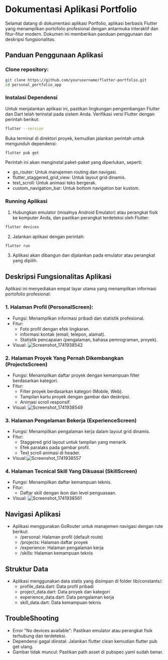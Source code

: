 # Dokumentasi Aplikasi Portfolio

Selamat datang di dokumentasi aplikasi Portfolio, aplikasi berbasis Flutter yang menampilkan portofolio profesional dengan antarmuka interaktif dan fitur-fitur modern. Dokumen ini memberikan panduan penggunaan dan deskripsi fungsionalitas.

## Panduan Penggunaan Aplikasi


### Clone repository:
   ```bash
   git clone https://github.com/yourusername/flutter-portfolio.git
   cd personal_portfolio_app
  ```

### Instalasi Dependensi

Untuk menjalankan aplikasi ini, pastikan lingkungan pengembangan Flutter dan Dart telah terinstal pada sistem Anda. Verifikasi versi Flutter dengan perintah berikut:
```bash 
flutter --version
```
Buka terminal di direktori proyek, kemudian jalankan perintah untuk mengunduh dependensi:
```bash 
flutter pub get
```

Perintah ini akan menginstal paket-paket yang diperlukan, seperti:

- go_router: Untuk manajemen routing dan navigasi.
- flutter_staggered_grid_view: Untuk layout grid dinamis.
- text_scroll: Untuk animasi teks bergerak.
- custom_navigation_bar: Untuk bottom navigation bar kustom.

### Running Aplikasi

1. Hubungkan emulator (misalnya Android Emulator) atau perangkat fisik ke komputer Anda, dan pastikan perangkat terdeteksi oleh Flutter:
```bash 
flutter devices
```
2. Jalankan aplikasi dengan perintah:
```bash 
flutter run
```
3. Aplikasi akan dibangun dan dijalankan pada emulator atau perangkat yang dipilih.

## Deskripsi Fungsionalitas Aplikasi

Aplikasi ini menyediakan empat layar utama yang menampilkan informasi portofolio profesional:

### 1. Halaman Profil (PersonalScreen):
- Fungsi: Menampilkan informasi pribadi dan statistik profesional.
- Fitur:
  - Foto profil dengan efek lingkaran.
  - informasi kontak (email, telepon, alamat).
  - Statistik pencapaian (pengalaman, bahasa pemrograman, proyek).
- Visual: ![Screenshot_1741938542](https://github.com/user-attachments/assets/0880eead-bc52-42e4-ad86-23be39d4e3f2)

### 2. Halaman Proyek Yang Pernah Dikembangkan (ProjectsScreen)
- Fungsi: Menampilkan daftar proyek dengan kemampuan filter berdasarkan kategori.
- Fitur:
  - Filter proyek berdasarkan kategori (Mobile, Web).
  - Tampilan kartu proyek dengan gambar dan deskripsi.
  - Animasi scroll responsif.
- Visual: ![Screenshot_1741938549](https://github.com/user-attachments/assets/a0f27758-7df0-4416-890a-c3b20543a6ce)

### 3. Halaman Pengelaman Bekerja (ExperienceScreen)
- Fungsi: Menampilkan pengalaman kerja dalam layout grid dinamis.
- Fitur:
  - Staggered grid layout untuk tampilan yang menarik.
  - Efek paralaks pada gambar profil.
  - Text scroll animasi di header.
- Visual:![Screenshot_1741938557](https://github.com/user-attachments/assets/48122483-b08b-42ad-849f-d83808825544)

### 4. Halaman Tecnical Skill Yang Dikuasai (SkillScreen)
- Fungsi: Menampilkan daftar kemampuan teknis.
- Fitur:
  - Daftar skill dengan ikon dan level penguasaan.
- Visual: ![Screenshot_1741938561](https://github.com/user-attachments/assets/6d553c6a-b613-457f-a366-f193695004c8)


## Navigasi Aplikasi 

- Aplikasi menggunakan GoRouter untuk manajemen navigasi dengan rute berikut:
  - /personal: Halaman profil (default route)
  - /projects: Halaman daftar proyek
  - /experience: Halaman pengalaman kerja
  - /skills: Halaman kemampuan teknis

## Struktur Data 

- Aplikasi menggunakan data statis yang disimpan di folder lib/constants/:
  - profile_data.dart: Data profil pribadi
  - project_data.dart: Data proyek dan kategori
  - experience_data.dart: Data pengalaman kerja
  - skill_data.dart: Data kemampuan teknis

## TroubleShooting
- Error "No devices available": Pastikan emulator atau perangkat fisik terhubung dan terdeteksi.
- Dependensi gagal diinstal: Jalankan flutter clean kemudian flutter pub get ulang.
- Gambar tidak muncul: Pastikan path asset di pubspec.yaml sudah benar.







